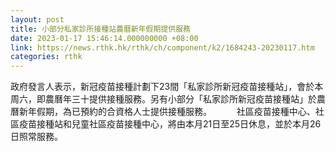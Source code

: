 ```yaml
---
layout: post
title: 小部分私家診所接種站農曆新年假期提供服務
date: 2023-01-17 15:46:14.000000000 +08:00
link: https://news.rthk.hk/rthk/ch/component/k2/1684243-20230117.htm
categories: rthk
---
```


政府發言人表示，新冠疫苗接種計劃下23間「私家診所新冠疫苗接種站」，會於本周六，即農曆年三十提供接種服務。另有小部分「私家診所新冠疫苗接種站」於農曆新年假期，為已預約的合資格人士提供接種服務。
　　 
社區疫苗接種中心、社區疫苗接種站和兒童社區疫苗接種中心，將由本月21日至25日休息，並於本月26日照常服務。
